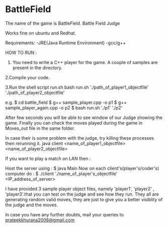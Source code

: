 # BattleField

The name of the game is BattleField.
Battle Field Judge

Works fine on ubuntu and Redhat.

Requirements:
-JRE(Java Runtime Environment)
-gcc/g++


HOW TO RUN :
1. You need to write a C++ player for the game. A couple of samples are present in the directory.

2.Compile your code.

3.Run the shell script run.sh
bash run.sh './path_of_player1_objectfile' './path_of_player2_objectfile'

e.g.
$ cd battle_field
$ g++ sample_player.cpp -o p1
$ g++ sample_player_again.cpp -o p2
$ bash run.sh './p1' './p2'

After few seconds you will be able to see window of our Judge showing the game.
Finally you can check the moves played during the game in Moves_out file in the same folder.


In case their is some problem with the judge, try killing these processes then rerunning it.
java
client
<name_of_player1_objectfile>
<name_of_player2_objectfile>

If you want to play a match on LAN then :

Host the server using :
$ java Main
Now on each client's(player's/coder's) computer do :
$ ./client './name_of_player's_objectfile' <IP_address_of_server>

I have provided 3 sample player object files, namely 'player1', 'player2' , 'player3'.that you can test on the judge and see how they run. They all are generating random valid moves, they are just to give you a better visiblity of the judge and the moves.

In case you have any further doubts, mail your queries to 
prateekkhurana2006@gmail.com
